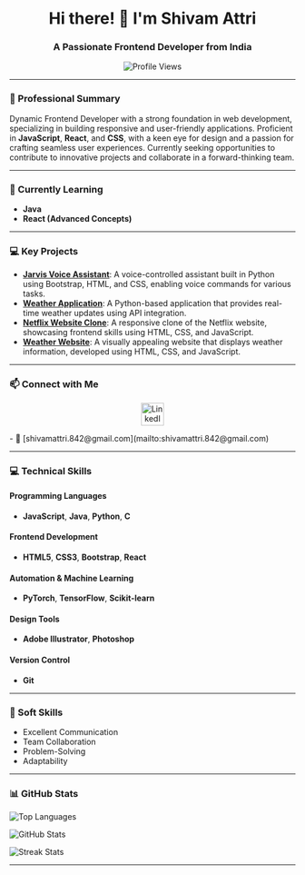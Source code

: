 <h1 align="center">Hi there! 👋 I'm Shivam Attri</h1>
<h3 align="center">A Passionate Frontend Developer from India</h3>

<p align="center"> 
  <img src="https://komarev.com/ghpvc/?username=shivamattri842&label=Profile%20views&color=0e75b6&style=flat" alt="Profile Views" />
</p>

---

### 🔭 Professional Summary
Dynamic Frontend Developer with a strong foundation in web development, specializing in building responsive and user-friendly applications. Proficient in **JavaScript**, **React**, and **CSS**, with a keen eye for design and a passion for crafting seamless user experiences. Currently seeking opportunities to contribute to innovative projects and collaborate in a forward-thinking team.

---

### 🌱 Currently Learning
- **Java**
- **React (Advanced Concepts)**

---

### 💻 Key Projects
- **[Jarvis Voice Assistant](#)**: A voice-controlled assistant built in Python using Bootstrap, HTML, and CSS, enabling voice commands for various tasks.
- **[Weather Application](#)**: A Python-based application that provides real-time weather updates using API integration.
- **[Netflix Website Clone](#)**: A responsive clone of the Netflix website, showcasing frontend skills using HTML, CSS, and JavaScript.
- **[Weather Website](#)**: A visually appealing website that displays weather information, developed using HTML, CSS, and JavaScript.

---

### 📫 Connect with Me
<p align="center">
  <a href="https://linkedin.com/in/shivam-attri-bb55862a6" target="_blank">
    <img src="https://raw.githubusercontent.com/rahuldkjain/github-profile-readme-generator/master/src/images/icons/Social/linked-in-alt.svg" alt="LinkedIn" height="40" width="40" />
  </a>
</p>
- 📧 [shivamattri.842@gmail.com](mailto:shivamattri.842@gmail.com)

---

### 💻 Technical Skills
#### Programming Languages
- **JavaScript**, **Java**, **Python**, **C**

#### Frontend Development
- **HTML5**, **CSS3**, **Bootstrap**, **React**

#### Automation & Machine Learning
- **PyTorch**, **TensorFlow**, **Scikit-learn**

#### Design Tools
- **Adobe Illustrator**, **Photoshop**

#### Version Control
- **Git**

---

### 🤝 Soft Skills
- Excellent Communication
- Team Collaboration
- Problem-Solving
- Adaptability

---

### 📊 GitHub Stats
<p align="left">
  <img src="https://github-readme-stats.vercel.app/api/top-langs?username=shivamattri842&show_icons=true&locale=en&layout=compact" alt="Top Languages" />
</p>

<p align="left">
  <img src="https://github-readme-stats.vercel.app/api?username=shivamattri842&show_icons=true&locale=en" alt="GitHub Stats" />
</p>

<p align="left">
  <img src="https://github-readme-streak-stats.herokuapp.com/?user=shivamattri842" alt="Streak Stats" />
</p>

---
